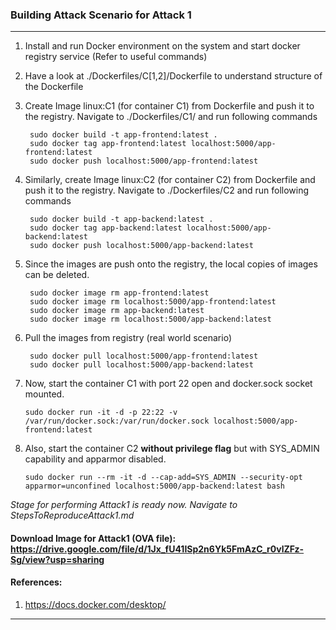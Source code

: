 ### Building Attack Scenario for Attack 1
---

1. Install and run Docker environment on the system and start docker registry service (Refer to useful commands)

2. Have a look at ./Dockerfiles/C[1,2]/Dockerfile to understand structure of the Dockerfile

2. Create Image linux:C1 (for container C1) from Dockerfile and push it to the registry. Navigate to ./Dockerfiles/C1/ and run following commands

        sudo docker build -t app-frontend:latest .
        sudo docker tag app-frontend:latest localhost:5000/app-frontend:latest
        sudo docker push localhost:5000/app-frontend:latest
		
		
3. Similarly, create Image linux:C2 (for container C2) from Dockerfile and push it to the registry. Navigate to ./Dockerfiles/C2 and run following commands

        sudo docker build -t app-backend:latest .
        sudo docker tag app-backend:latest localhost:5000/app-backend:latest
        sudo docker push localhost:5000/app-backend:latest
		
		
4. Since the images are push onto the registry, the local copies of images can be deleted.

        sudo docker image rm app-frontend:latest
        sudo docker image rm localhost:5000/app-frontend:latest
        sudo docker image rm app-backend:latest
        sudo docker image rm localhost:5000/app-backend:latest
	
5. Pull the images from registry (real world scenario)

        sudo docker pull localhost:5000/app-frontend:latest	
        sudo docker pull localhost:5000/app-backend:latest
	
6. Now, start the container C1 with port 22 open and docker.sock socket mounted.
	
	`sudo docker run -it -d -p 22:22 -v /var/run/docker.sock:/var/run/docker.sock localhost:5000/app-frontend:latest`
	
7. Also, start the container C2 **without privilege flag** but with SYS_ADMIN capability and apparmor disabled.

	`sudo docker run --rm -it -d --cap-add=SYS_ADMIN --security-opt apparmor=unconfined localhost:5000/app-backend:latest bash`
	
*Stage for performing Attack1 is ready now. Navigate to StepsToReproduceAttack1.md*

#### Download Image for Attack1 (OVA file): https://drive.google.com/file/d/1Jx_fU41ISp2n6Yk5FmAzC_r0vlZFz-Sg/view?usp=sharing

#### References:

1. https://docs.docker.com/desktop/


---
